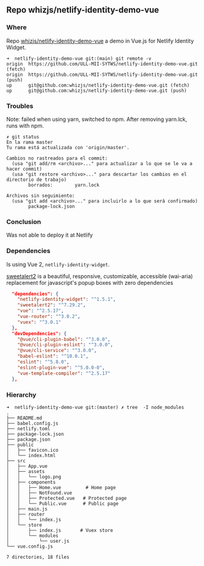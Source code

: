 ## Repo whizjs/netlify-identity-demo-vue

### Where 

Repo [whizjs/netlify-identity-demo-vue](https://github.com/whizjs/netlify-identity-demo-vue) a demo in Vue.js for Netlify Identity Widget.

```
➜  netlify-identity-demo-vue git:(main) git remote -v
origin  https://github.com/ULL-MII-SYTWS/netlify-identity-demo-vue.git (fetch)
origin  https://github.com/ULL-MII-SYTWS/netlify-identity-demo-vue.git (push)
up      git@github.com:whizjs/netlify-identity-demo-vue.git (fetch)
up      git@github.com:whizjs/netlify-identity-demo-vue.git (push)
```

### Troubles

Note: failed when using yarn, switched to npm. After removing yarn.lck, runs with npm.

``` 
✗ git status
En la rama master
Tu rama está actualizada con 'origin/master'.

Cambios no rastreados para el commit:
  (usa "git add/rm <archivo>..." para actualizar a lo que se le va a hacer commit)
  (usa "git restore <archivo>..." para descartar los cambios en el directorio de trabajo)
        borrados:        yarn.lock

Archivos sin seguimiento:
  (usa "git add <archivo>..." para incluirlo a lo que será confirmado)
        package-lock.json
```
### Conclusion

Was not able to deploy it at Netlify

### Dependencies


Is using Vue 2, `netlify-identity-widget`. 

[sweetalert2](https://sweetalert2.github.io/) is a beautiful, responsive, customizable, accessible (wai-aria) replacement for javascript's popup boxes with zero dependencies

```json
  "dependencies": {
    "netlify-identity-widget": "^1.5.1",
    "sweetalert2": "^7.29.2",
    "vue": "^2.5.17",
    "vue-router": "^3.0.2",
    "vuex": "^3.0.1"
  },
  "devDependencies": {
    "@vue/cli-plugin-babel": "^3.0.0",
    "@vue/cli-plugin-eslint": "^3.0.0",
    "@vue/cli-service": "^3.0.0",
    "babel-eslint": "^10.0.1",
    "eslint": "^5.8.0",
    "eslint-plugin-vue": "^5.0.0-0",
    "vue-template-compiler": "^2.5.17"
  },
```

### Hierarchy

```
➜  netlify-identity-demo-vue git:(master) ✗ tree  -I node_modules 
.
├── README.md
├── babel.config.js
├── netlify.toml
├── package-lock.json
├── package.json
├── public
│   ├── favicon.ico
│   └── index.html
├── src
│   ├── App.vue
│   ├── assets
│   │   └── logo.png
│   ├── components
│   │   ├── Home.vue         # Home page
│   │   ├── NotFound.vue
│   │   ├── Protected.vue   # Protected page
│   │   └── Public.vue      # Public page
│   ├── main.js
│   ├── router
│   │   └── index.js
│   └── store
│       ├── index.js       # Vuex store
│       └── modules 
│           └── user.js 
└── vue.config.js

7 directories, 18 files
```